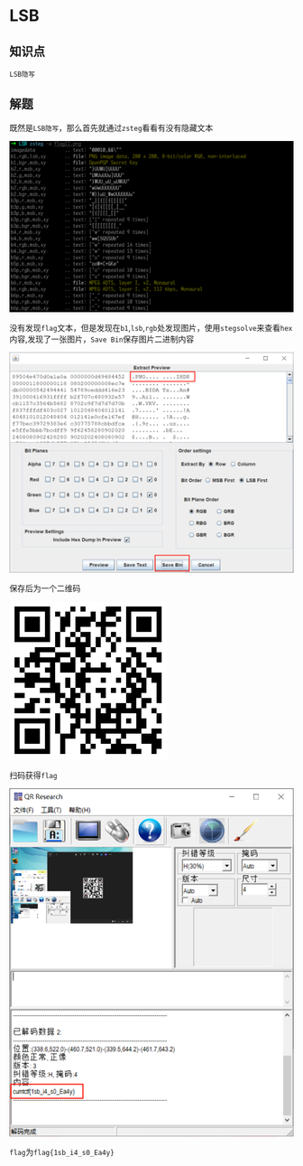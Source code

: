 # LSB

## 知识点

`LSB隐写`

## 解题

既然是`LSB隐写`，那么首先就通过`zsteg`看看有没有隐藏文本

![](./img/LSB-1.png)

没有发现`flag`文本，但是发现在`b1`,`lsb`,`rgb`处发现图片，使用`stegsolve`来查看`hex`内容,发现了一张图片，`Save Bin`保存图片二进制内容

![](./img/LSB-2.png)

保存后为一个二维码

![](./img/LSB-3.png)





扫码获得`flag`

![](./img/LSB-4.png)

`flag`为`flag{1sb_i4_s0_Ea4y}`